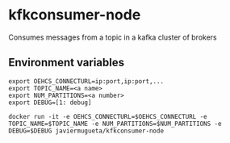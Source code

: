 # kfkconsumer-node

Consumes messages from a topic in a kafka cluster of brokers

## Environment variables
```
export OEHCS_CONNECTURL=ip:port,ip:port,...
export TOPIC_NAME=<a name>
export NUM_PARTITIONS=<a number>
export DEBUG=[1: debug]

docker run -it -e OEHCS_CONNECTURL=$OEHCS_CONNECTURL -e TOPIC_NAME=$TOPIC_NAME -e NUM_PARTITIONS=$NUM_PARTITIONS -e DEBUG=$DEBUG javiermugueta/kfkconsumer-node
```